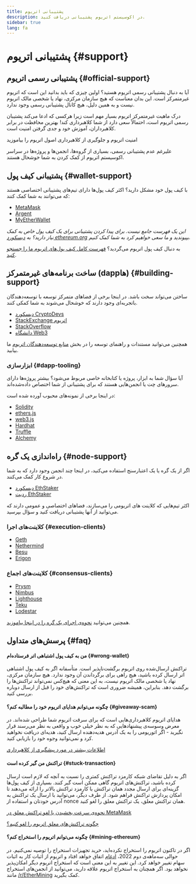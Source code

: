 ```yaml
---
title: پشتیبانی اتریوم
description: در اکوسیستم اتریوم پشتیبانی دریافت کنید.
sidebar: true
lang: fa
---
```


# پشتیبانی اتریوم {#support}

## پشتیبانی رسمی اتریوم {#official-support}

آیا به دنبال پشتیبانی رسمی اتریوم هستید؟ اولین چیزی که باید بدانید این است که اتریوم غیرمتمرکز است. این بدان معناست که هیچ سازمان مرکزی، نهاد یا شخصی مالک اتریوم نیست و به همین دلیل، هیچ کانال پشتیبانی رسمی وجود ندارد.

درک ماهیت غیرمتمرکز اتریوم بسیار مهم است زیرا هرکسی که ادعا می‌کند پشتیبان رسمی اتریوم است، احتمالاً سعی دارد از شما کلاهبرداری کند! بهترین محافظت در برابر کلاهبرداران، آموزش خود و جدی گرفتن امنیت است.

<DocLink to="/security/">
  امنیت اتریوم و جلوگیری از کلاهبرداری
</DocLink>

<DocLink to="/learn/">
  اصول اتریوم را بیاموزید
</DocLink>

علیرغم عدم پشتیبانی رسمی، بسیاری از گروه‌ها، انجمن‌ها و پروژه‌ها در سراسر اکوسیستم اتریوم از کمک کردن به شما خوشحال هستند.

## پشتیبانی کیف پول {#wallet-support}

با کیف پول خود مشکل دارید؟ اکثر کیف پول‌ها دارای تیم‌های پشتیبانی اختصاصی هستند که می‌توانند به شما کمک کنند:

- [MetaMask](https://metamask.zendesk.com/hc/)
- [Argent](https://support.argent.xyz/hc/)
- [MyEtherWallet](https://help.myetherwallet.com/)

_این یک فهرست جامع نیست. برای پیدا کردن پشتیبانی برای یک کیف پول خاص به کمک نیاز دارید؟ به [دیسکورد ethereum.org](https://discord.gg/rZz26QWfCg) بپیوندید و ما سعی خواهیم کرد به شما کمک کنیم._

به دنبال کیف پول اتریوم می‌گردید؟ [فهرست کامل کیف پول‌های اتریوم ما را جستجو کنید](/wallets/find-wallet/).

## ساخت برنامه‌های غیرمتمرکز (dappها) {#building-support}

ساختن می‌تواند سخت باشد. در اینجا برخی از فضاهای متمرکز توسعه با توسعه‌دهندگان باتجربه‌ای وجود دارند که خوشحال می‌شوند به شما کمکی کنند.

- [دیسکورد CryptoDevs](https://discord.gg/Z9TA39m8Yu)
- [StackExchange اتریوم](https://ethereum.stackexchange.com/)
- [StackOverflow](https://stackoverflow.com/questions/tagged/web3)
- [دانشگاه Web3](https://www.web3.university/)

همچنین می‌توانید مستندات و راهنمای توسعه را در بخش [منابع توسعه‌دهندگان اتریوم](/developers/) ما بیابید.

### ابزارسازی {#dapp-tooling}

آیا سؤال شما به ابزار، پروژه یا کتابخانه خاصی مربوط می‌شود؟ بیشتر پروژه‌ها دارای سرورهای چت یا انجمن‌هایی هستند که برای پشتیبانی از شما اختصاص داده‌شده‌اند.

در اینجا برخی از نمونه‌های محبوب آورده شده است:

- [Solidity](https://gitter.im/ethereum/solidity/)
- [ethers.js](https://discord.gg/6jyGVDK6Jx)
- [web3.js](https://discord.gg/GsABYQu4sC)
- [Hardhat](https://discord.gg/xtrMGhmbfZ)
- [Truffle](https://discord.gg/8uKcsccEYE)
- [Alchemy](http://alchemy.com/discord)

## راه‌اندازی یک گره {#node-support}

اگر از یک گره یا یک اعتبارسنج استفاده می‌کنید، در اینجا چند انجمن وجود دارد که به شما در شروع کار کمک می‌کنند.

- [دیسکورد EthStaker](https://discord.io/ethstaker)
- [ردیت EthStaker](https://www.reddit.com/r/ethstaker)

اکثر تیم‌هایی که کلاینت های اتریومی را می‌سازند، فضاهای اختصاصی و عمومی دارند که می‌توانید از آنها پشتیبانی دریافت کنید و سؤال بپرسید.

### کلاینت‌های اجرا {#execution-clients}

- [Geth](https://discord.gg/FqDzupGyYf)
- [Nethermind](https://discord.gg/YJx3pm8z5C)
- [Besu](https://discord.gg/p8djYngzKN)
- [Erigon](https://github.com/ledgerwatch/erigon/issues)

### کلاینت‌های اجماع {#consensus-clients}

- [Prysm](https://discord.gg/prysmaticlabs)
- [Nimbus](https://discord.gg/nSmEH3qgFv)
- [Lighthouse](https://discord.gg/cyAszAh)
- [Teku](https://discord.gg/7hPv2T6)
- [Lodestar](https://discord.gg/aMxzVcr)

همچنین می‌توانید [نحوه‌ی اجرای یک گره را در اینجا بیاموزید](/developers/docs/nodes-and-clients/run-a-node/).

## پرسش‌های متداول {#faq}

#### من به کیف پول اشتباهی اتر فرستاده‌ام {#wrong-wallet}

تراکنش ارسال‌شده روی اتریوم برگشت‌ناپذیر است. متأسفانه اگر به کیف پول اشتباهی اتر ارسال کرده باشید، هیچ راهی برای برگرداندن آن وجود ندارد. هیچ سازمان مرکزی، نهاد یا شخصی مالک اتریوم نیست، به این معنی که هیچ‌کس نمی‌تواند تراکنش‌ها را برگشت دهد. بنابراین، همیشه ضروری است که تراکنش‌های خود را قبل از ارسال دوباره بررسی کنید.

#### چگونه می‌توانم هدایای اتریوم خود را مطالبه کنم؟ {#giveaway-scam}

هدایای اتریوم کلاهبرداری‌هایی است که برای سرقت اتریوم شما طراحی شده‌اند. در معرض وسوسه‌ی پیشنهادهایی که به نظر خیلی خوب و واقعی به نظر می‌رسند قرار نگیرید - اگر اتوریومی را به یک آدرس هدیه‌دهنده ارسال کنید، هدیه‌ای دریافت نخواهید کرد و نمی‌توانید وجوه خود را بازیابی کنید.

[اطلاعات بیشتر در مورد پیشگیری از کلاهبرداری](/security/#common-scams)

#### تراکنش من گیر کرده است {#stuck-transaction}

اگر به دلیل تقاضای شبکه کارمزد تراکنش کمتری را نسبت به آنچه که لازم است ارسال کرده باشید، تراکنش‌های اتریوم گاهی ممکن است گیر کنند. بسیاری از کیف پول‌ها گزینه‌ای برای ارسال مجدد همان تراکنش با کارمزد تراکنش بالاتر را ارائه می‌دهند تا امکان پردازش تراکنش فراهم شود. از طرف دیگر، می‌توانید با ارسال یک تراکنش به آدرس خودتان و استفاده از nonce همان تراکنش معلق، یک تراکنش معلق را لغو کنید.

[نحوه‌ی سرعت بخشیدن یا لغو تراکنش معلق در MetaMask](https://metamask.zendesk.com/hc/en-us/articles/360015489251-How-to-speed-up-or-cancel-a-pending-transaction)

[چگونه تراکنش‌های معلق اتریوم را لغو کنیم؟](https://info.etherscan.com/how-to-cancel-ethereum-pending-transactions/)

#### چگونه می‌توانم اتریوم را استخراج کنم؟ {#mining-ethereum}

اگر در تاکنون اتریوم را استخراج نکرده‌اید، خرید تجهیزات استخراج را توصیه نمی‌کنیم. در حوالی سه‌ماهه‌ی دوم 2022، [ادغام](/upgrades/merge/) اتفاق خواهد افتاد و اتریوم از اثبات کار به اثبات سهام تغییر خواهد کرد. این تغییر به این معنی است که استخراج اتریوم دیگر امکان‌پذیر نخواهد بود. اگر همچنان به استخراج اتریوم علاقه دارید، می‌توانید از انجمن‌های استخراج مانند [/r/EtherMining](https://www.reddit.com/r/EtherMining/) کمک بگیرید.
